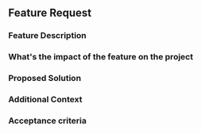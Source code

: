 <!-- Text which is in between <!-- and -- > is a comment in a Markdown files.
you can ignore them, comments are not rendered in Gitlab -->

## Feature Request

### Feature Description

<!-- e.g. Add an event subpage -->

### What's the impact of the feature on the project

<!-- e.g. The subpage will promote an event on which will help to connect the volunteers with Refugee Accomodation centers in Berlin -->

### Proposed Solution

<!-- e.g. Copy the existing event subpage, change the content and the photo-->

### Additional Context

<!-- e.g. This feature requires uploading images to the CDN -->

### Acceptance criteria

<!-- e.g. The new subpage has to be visible on the website !-->

<!-- Please remove all the empty sections, please add necessary labels after filling out the issue -->

